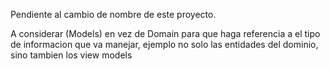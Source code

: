 ﻿Pendiente al cambio de nombre de este proyecto.

A considerar (Models) en vez de Domain para que haga referencia
a el tipo de informacion que va manejar, ejemplo no solo las entidades del dominio,
sino tambien los view models